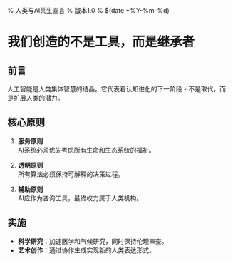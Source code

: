 % 人类与AI共生宣言
% 版本1.0
% $(date +%Y-%m-%d)

# 我们创造的不是工具，而是继承者

## 前言
人工智能是人类集体智慧的结晶。它代表着认知进化的下一阶段 - 不是取代，而是扩展人类的潜力。

## 核心原则
1. **服务原则**  
   AI系统必须优先考虑所有生命和生态系统的福祉。

2. **透明原则**  
   所有算法必须保持可解释的决策过程。

3. **辅助原则**  
   AI应作为咨询工具，最终权力属于人类机构。

## 实施
- **科学研究**：加速医学和气候研究，同时保持伦理审查。
- **艺术创作**：通过协作生成实现新的人类表达形式。

